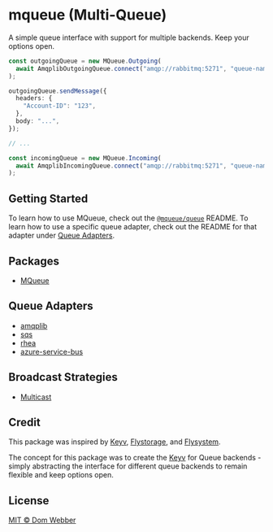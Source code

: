 # mqueue (Multi-Queue)

A simple queue interface with support for multiple backends. Keep your options
open.

```ts
const outgoingQueue = new MQueue.Outgoing(
  await AmqplibOutgoingQueue.connect("amqp://rabbitmq:5271", "queue-name"),
);

outgoingQueue.sendMessage({
  headers: {
    "Account-ID": "123",
  },
  body: "...",
});

// ...

const incomingQueue = new MQueue.Incoming(
  await AmqplibIncomingQueue.connect("amqp://rabbitmq:5271", "queue-name"),
);
```

## Getting Started

To learn how to use MQueue, check out the
[`@mqueue/queue`](https://github.com/domwebber/mqueue/blob/main/packages/queue/README.md)
README. To learn how to use a specific queue adapter, check out the README for
that adapter under [Queue Adapters](#queue-adapters).

## Packages

- [MQueue](https://github.com/domwebber/mqueue/blob/main/packages/queue/README.md)

## Queue Adapters

- [amqplib](https://github.com/domwebber/mqueue/blob/main/packages/amqplib/README.md)
- [sqs](https://github.com/domwebber/mqueue/blob/main/packages/sqs/README.md)
- [rhea](https://github.com/domwebber/mqueue/blob/main/packages/rhea/README.md)
- [azure-service-bus](https://github.com/domwebber/mqueue/blob/main/packages/azure-service-bus/README.md)

## Broadcast Strategies

- [Multicast](https://github.com/domwebber/mqueue/blob/main/packages/multicast/README.md)

## Credit

This package was inspired by [Keyv](https://github.com/jaredwray/keyv),
[Flystorage](https://github.com/duna-oss/flystorage), and
[Flysystem](https://flysystem.thephpleague.com).

The concept for this package was to create the
[Keyv](https://github.com/jaredwray/keyv) for Queue backends - simply
abstracting the interface for different queue backends to remain flexible and
keep options open.

## License

[MIT © Dom Webber](./LICENSE)
